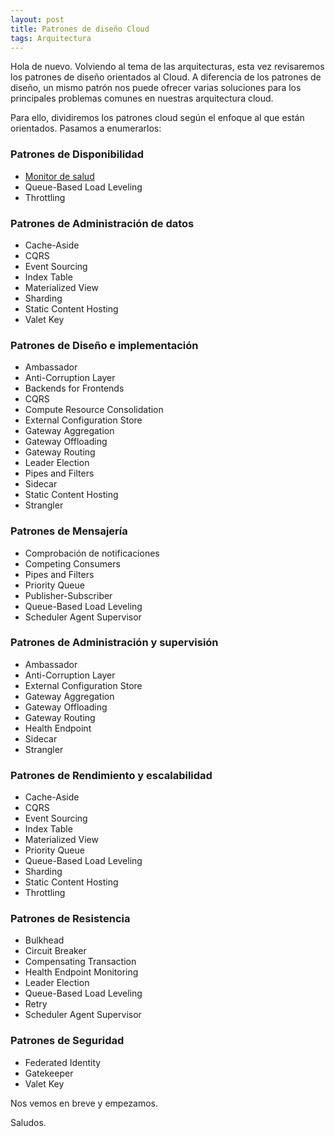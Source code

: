 ```yaml
---
layout: post
title: Patrones de diseño Cloud
tags: Arquitectura
---
```


Hola de nuevo. Volviendo al tema de las arquitecturas, esta vez revisaremos los patrones de diseño orientados al Cloud. A diferencia de los patrones de diseño, un mismo patrón nos puede ofrecer varias soluciones para los principales problemas comunes en nuestras arquitectura cloud.

Para ello, dividiremos los patrones cloud según el enfoque al que están orientados. Pasamos a enumerarlos:

### Patrones de Disponibilidad ###

- [Monitor de salud](health-endpoint-monitoring "Monitor de salud")
- Queue-Based Load Leveling
- Throttling

### Patrones de Administración de datos ###

- Cache-Aside
- CQRS
- Event Sourcing
- Index Table
- Materialized View
- Sharding
- Static Content Hosting
- Valet Key

### Patrones de Diseño e implementación ###

- Ambassador
- Anti-Corruption Layer
- Backends for Frontends
- CQRS
- Compute Resource Consolidation
- External Configuration Store
- Gateway Aggregation
- Gateway Offloading
- Gateway Routing
- Leader Election
- Pipes and Filters
- Sidecar
- Static Content Hosting
- Strangler

### Patrones de Mensajería ###

- Comprobación de notificaciones
- Competing Consumers
- Pipes and Filters
- Priority Queue
- Publisher-Subscriber
- Queue-Based Load Leveling
- Scheduler Agent Supervisor

### Patrones de Administración y supervisión ###

- Ambassador
- Anti-Corruption Layer
- External Configuration Store
- Gateway Aggregation
- Gateway Offloading
- Gateway Routing
- Health Endpoint
- Sidecar
- Strangler

### Patrones de Rendimiento y escalabilidad ###

- Cache-Aside
- CQRS
- Event Sourcing
- Index Table
- Materialized View
- Priority Queue
- Queue-Based Load Leveling
- Sharding
- Static Content Hosting
- Throttling

### Patrones de Resistencia ###

- Bulkhead
- Circuit Breaker
- Compensating Transaction
- Health Endpoint Monitoring
- Leader Election
- Queue-Based Load Leveling
- Retry
- Scheduler Agent Supervisor

### Patrones de Seguridad ###

- Federated Identity
- Gatekeeper
- Valet Key

Nos vemos en breve y empezamos.

Saludos.